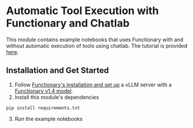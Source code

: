 # Automatic Tool Execution with Functionary and Chatlab

This module contains example notebooks that uses Functionary with and without automatic execution of tools using chatlab. The tutorial is provided [here](https://app.archbee.com/doc/Qhn7Tpf1Jxvuk7AsM2LHs/Q2Wf5Hp3c2fSBDuSKLsYe).

## Installation and Get Started

1. Follow [Functionary's installation and set up](https://github.com/MeetKai/functionary?tab=readme-ov-file#setup) a vLLM server with a [Functionary v1.4 model](https://huggingface.co/meetkai/functionary-7b-v1.4).
2. Install this module's dependencies
```shell
pip install requirements.txt
```
3. Run the example notebooks